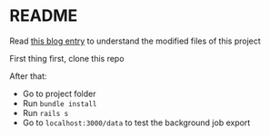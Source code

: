 # README

Read [this blog entry](floatingcube.com/blog/action-cable/) to understand the modified files of this project

First thing first, clone this repo

After that:
- Go to project folder
- Run `bundle install`
- Run `rails s`
- Go to `localhost:3000/data` to test the background job export
